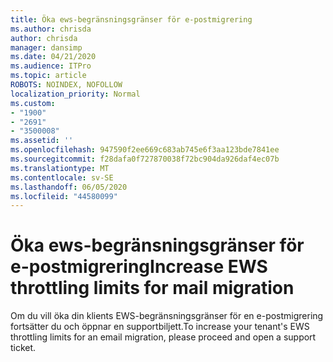 ```yaml
---
title: Öka ews-begränsningsgränser för e-postmigrering
ms.author: chrisda
author: chrisda
manager: dansimp
ms.date: 04/21/2020
ms.audience: ITPro
ms.topic: article
ROBOTS: NOINDEX, NOFOLLOW
localization_priority: Normal
ms.custom:
- "1900"
- "2691"
- "3500008"
ms.assetid: ''
ms.openlocfilehash: 947590f2ee669c683ab745e6f3aa123bde7841ee
ms.sourcegitcommit: f28dafa0f727870038f72bc904da926daf4ec07b
ms.translationtype: MT
ms.contentlocale: sv-SE
ms.lasthandoff: 06/05/2020
ms.locfileid: "44580099"
---
```

# <a name="increase-ews-throttling-limits-for-mail-migration"></a><span data-ttu-id="4521d-102">Öka ews-begränsningsgränser för e-postmigrering</span><span class="sxs-lookup"><span data-stu-id="4521d-102">Increase EWS throttling limits for mail migration</span></span>

<span data-ttu-id="4521d-103">Om du vill öka din klients EWS-begränsningsgränser för en e-postmigrering fortsätter du och öppnar en supportbiljett.</span><span class="sxs-lookup"><span data-stu-id="4521d-103">To increase your tenant's EWS throttling limits for an email migration, please proceed and open a support ticket.</span></span>
